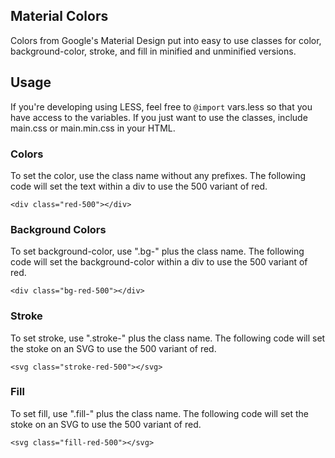 ## Material Colors

Colors from Google's Material Design put into easy to use classes for color, background-color, stroke, and fill in minified and unminified versions.

## Usage

If you're developing using LESS, feel free to `@import` vars.less so that you have access to the variables. If you just want to use the classes, include main.css or main.min.css in your HTML.

### Colors

To set the color, use the class name without any prefixes. The following code will set the text within a div to use the 500 variant of red.

```
<div class="red-500"></div>
```

### Background Colors

To set background-color, use ".bg-" plus the class name. The following code will set the background-color within a div to use the 500 variant of red.

```
<div class="bg-red-500"></div>
```

### Stroke

To set stroke, use ".stroke-" plus the class name. The following code will set the stoke on an SVG to use the 500 variant of red.

```
<svg class="stroke-red-500"></svg>
```

### Fill

To set fill, use ".fill-" plus the class name. The following code will set the stoke on an SVG to use the 500 variant of red.

```
<svg class="fill-red-500"></svg>
```
